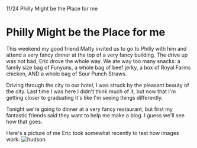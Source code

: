 11/24
Philly Might be the Place for me

# Philly Might be the Place for me

This weekend my good friend Matty invited us to go to Philly with him and attend a very fancy dinner at the top of a very fancy building. The drive up was not bad, Eric drove the whole way. We ate way too many snacks: a family size bag of Funyuns, a whole bag of beef jerky, a box of Royal Farms chicken, AND a whole bag of Sour Punch Straws.

Driving through the city to our hotel, I was struck by the pleasant beauty of the city. Last time I was here I didn't think much of it, but now that I'm getting closer to graduating it's like I'm seeing things differently.

Tonight we're going to dinner at a very fancy restaurant, but first my fantastic friends said they want to help me make a blog. I guess we'll see how that goes.

Here's a picture of me Eric took somewhat recently to test how images work:
![hudson](../images/test.jpeg)
